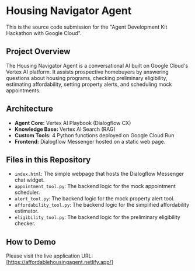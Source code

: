 # Housing Navigator Agent

This is the source code submission for the "Agent Development Kit Hackathon with Google Cloud".

## Project Overview

The Housing Navigator Agent is a conversational AI built on Google Cloud's Vertex AI platform. It assists prospective homebuyers by answering questions about housing programs, checking preliminary eligibility, estimating affordability, setting property alerts, and scheduling mock appointments.

## Architecture

* **Agent Core:** Vertex AI Playbook (Dialogflow CX)
* **Knowledge Base:** Vertex AI Search (RAG)
* **Custom Tools:** 4 Python functions deployed on Google Cloud Run
* **Frontend:** Dialogflow Messenger hosted on a static web page.

## Files in this Repository

* `index.html`: The simple webpage that hosts the Dialogflow Messenger chat widget.
* `appointment_tool.py`: The backend logic for the mock appointment scheduler.
* `alert_tool.py`: The backend logic for the mock property alert tool.
* `affordability_tool.py`: The backend logic for the simplified affordability estimator.
* `eligibility_tool.py`: The backend logic for the preliminary eligibility checker.

## How to Demo

Please visit the live application URL: [https://affordablehousingagent.netlify.app/]